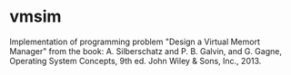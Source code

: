 # vmsim
Implementation of programming problem "Design a Virtual Memort Manager" from the book:
A. Silberschatz and P. B. Galvin, and G. Gagne, Operating System Concepts, 9th ed. John Wiley & Sons, Inc., 2013.
